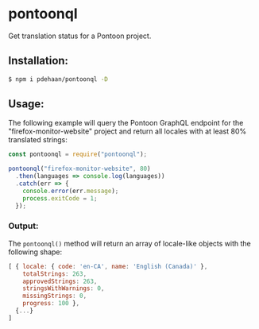 # pontoonql

Get translation status for a Pontoon project.

## Installation:

```sh
$ npm i pdehaan/pontoonql -D
```

## Usage:

The following example will query the Pontoon GraphQL endpoint for the "firefox-monitor-website" project and return all locales with at least 80% translated strings:

```js
const pontoonql = require("pontoonql");

pontoonql("firefox-monitor-website", 80)
  .then(languages => console.log(languages))
  .catch(err => {
    console.error(err.message);
    process.exitCode = 1;
  });
```

### Output:

The `pontoonql()` method will return an array of locale-like objects with the following shape:

```js
[ { locale: { code: 'en-CA', name: 'English (Canada)' },
    totalStrings: 263,
    approvedStrings: 263,
    stringsWithWarnings: 0,
    missingStrings: 0,
    progress: 100 },
  {...}
]
```
